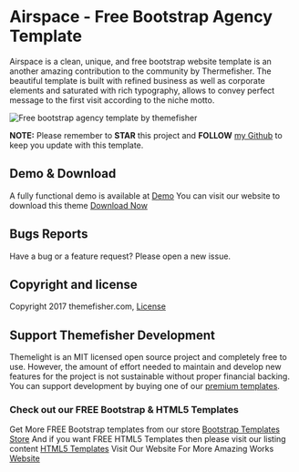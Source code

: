 # Airspace - Free Bootstrap Agency Template

Airspace is a clean, unique, and free bootstrap website template is an another amazing contribution to the community by Thermefisher. The beautiful template is built with refined business as well as corporate elements and saturated with rich typography, allows to convey perfect message to the first visit according to the niche motto.

<img src="https://cloud.githubusercontent.com/assets/10640964/24954873/edf64134-1fa2-11e7-8a89-9424ddd15d29.jpg" alt="Free bootstrap agency template by themefisher">

**NOTE:** Please remember to **STAR** this project and **FOLLOW** [my Github](https://github.com/themefisher) to keep you update with this template.

## Demo & Download 

A fully functional demo is available at <a href="http://demo.themefisher.com/demos/?theme=airspace">Demo</a>
You can visit our website to download this theme <a href="https://themefisher.com/products/airspace-free-bootstrap-website-template/">Download Now</a>
 


## Bugs Reports

Have a bug or a feature request? Please open a new issue.

## Copyright and license

Copyright 2017 themefisher.com, <a target="_blank" href="https://themefisher.com/license">License</a>

## Support Themefisher Development
Themelight is an MIT licensed open source project and completely free to use. However, the amount of effort needed to maintain and develop new features for the project is not sustainable without proper financial backing. You can support development by buying one of our [premium templates](https://themefisher.com/premium-templates/).


### Check out our FREE Bootstrap & HTML5 Templates
Get More FREE Bootstrap templates from our store <a href="https://themefisher.com/free-bootstrap-templates">Bootstrap Templates Store</a>
And if you want FREE HTML5 Templates then please visit our listing content <a href="https://themefisher.com/best-free-html5-templates-2016/">HTML5 Templates</a>
Visit Our Website For More Amazing Works
<a href="https://themefisher.com">Website</a>
